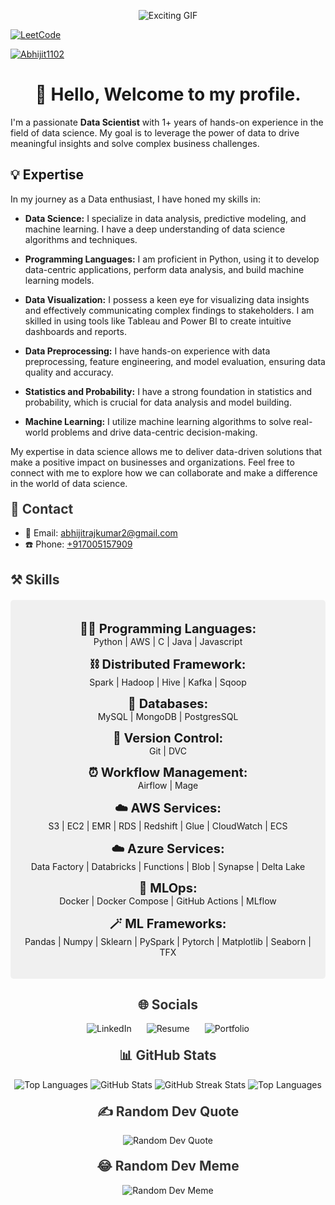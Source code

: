 <p align="center">
  <img src="https://media.tenor.com/oE-eMpmCEBoAAAAi/hacker-programming.gif" alt="Exciting GIF">
</p>

[![LeetCode](https://img.shields.io/badge/LeetCode-Profile-blue)](https://leetcode.com/Rkabhijit/)


<p align="left"> <a href="https://github.com/ryo-ma/github-profile-trophy"><img src="https://github-profile-trophy.vercel.app/?username=Abhijit1102" alt="Abhijit1102" /></a> </p>


<h1 align="center">👋 Hello, Welcome to my profile.</h1>

I'm a passionate <b>Data Scientist</b> with 1+ years of hands-on experience in the field of data science. My goal is to leverage the power of data to drive meaningful insights and solve complex business challenges.

## 💡 Expertise

In my journey as a Data enthusiast, I have honed my skills in:

- **Data Science:** I specialize in data analysis, predictive modeling, and machine learning. I have a deep understanding of data science algorithms and techniques.

- **Programming Languages:** I am proficient in Python, using it to develop data-centric applications, perform data analysis, and build machine learning models.

- **Data Visualization:** I possess a keen eye for visualizing data insights and effectively communicating complex findings to stakeholders. I am skilled in using tools like Tableau and Power BI to create intuitive dashboards and reports.

- **Data Preprocessing:** I have hands-on experience with data preprocessing, feature engineering, and model evaluation, ensuring data quality and accuracy.

- **Statistics and Probability:** I have a strong foundation in statistics and probability, which is crucial for data analysis and model building.

- **Machine Learning:** I utilize machine learning algorithms to solve real-world problems and drive data-centric decision-making.

My expertise in data science allows me to deliver data-driven solutions that make a positive impact on businesses and organizations.
Feel free to connect with me to explore how we can collaborate and make a difference in the world of data science.

<h2 style="color: #333; margin-top: 20px;">📧 Contact</h2>

- 📧 Email: <a href="mailto:abhijitrajkumar2@gmail.com">abhijitrajkumar2@gmail.com</a><br>
- ☎️ Phone: <a href="tel:+917005157909">+917005157909</a>


<h2 style="color: #333;">⚒️ Skills</h2>

<div align="center" style="background-color: #f0f0f0; padding: 20px; border-radius: 5px; margin-top: 20px;">

  <b style="font-size: 20px;">🧑‍💻 Programming Languages:</b><br>
  <i class="fab fa-python"></i> Python | <i class="fab fa-aws"></i> AWS | <i class="fab fa-cuttlefish"></i> C | Java  | Javascript

  <b style="font-size: 20px;">⛓️ Distributed Framework:</b><br>
  <i class="fab fa-spark"></i> Spark | <i class="fab fa-hadoop"></i> Hadoop | Hive | Kafka | Sqoop

  <b style="font-size: 20px;">💾 Databases:</b><br>
  <i class="fas fa-database"></i> MySQL | <i class="fas fa-database"></i> MongoDB | PostgresSQL

  <b style="font-size: 20px;">🧬 Version Control:</b><br>
  <i class="fab fa-git"></i> Git | <i class="fas fa-code-branch"></i> DVC 

  <b style="font-size: 20px;">⏰ Workflow Management:</b><br>
  <i class="fas fa-clock"></i> Airflow | Mage

  <b style="font-size: 20px;">☁️ AWS Services:</b><br>
  <i class="fab fa-aws"></i> S3 | EC2 | EMR | RDS | Redshift | Glue | CloudWatch | ECS

  <b style="font-size: 20px;">☁️ Azure Services:</b><br>
  <i class="fab fa-microsoft"></i> Data Factory | Databricks | Functions | Blob | Synapse | Delta Lake

  <b style="font-size: 20px;">🚀 MLOps:</b><br>
  <i class="fab fa-docker"></i> Docker | Docker Compose | GitHub Actions | <i class="fas fa-flask"></i> MLflow

  <b style="font-size: 20px;">🪄 ML Frameworks:</b><br>
  <i class="fab fa-python"></i> Pandas | Numpy | Sklearn | <i class="fab fa-python"></i> PySpark | Pytorch | Matplotlib | Seaborn | TFX

</div>


<div align="center" style="margin-top: 20px;">

<h2 style="color: #333;">🌐 Socials</h2>

<a href="https://www.linkedin.com/in/abhijit-rajkumar-50b641213/" style="text-decoration: none; margin: 10px;">
  <img src="https://img.shields.io/badge/LinkedIn-%230077B5.svg?logo=linkedin&logoColor=white" alt="LinkedIn">
</a>
<a href="https://drive.google.com/file/d/1-1xWQ1xkKOkEI6DWvWy0JowTCNC_39DK/view?usp=sharing" style="text-decoration: none; margin: 10px;">
  <img src="https://img.shields.io/badge/Resume-%230077B5.svg?logo=resume&logoColor=white" alt="Resume">
</a>
<a href="https://abhijit1102.github.io" style="text-decoration: none; margin: 10px;">
  <img src="https://img.shields.io/badge/Portfolio-%230077B5.svg?logo=portfolio&logoColor=white" alt="Portfolio">
</a>
<h2 style="color: #333; margin-top: 20px;">📊 GitHub Stats</h2>

<img src="https://github-readme-stats.vercel.app/api/top-langs/?username=Abhijit1102&theme=radical&hide_border=false&include_all_commits=false&count_private=false&layout=compact" alt="Top Languages">

<img src="https://github-readme-stats.vercel.app/api?username=Abhijit1102&theme=radical&hide_border=false&include_all_commits=false&count_private=false" alt="GitHub Stats">

<img src="https://github-readme-streak-stats.herokuapp.com/?user=Abhijit1102&theme=radical&hide_border=false" alt="GitHub Streak Stats">

<img src="https://github-readme-stats.vercel.app/api/top-langs/?username=Abhijit1102&theme=radical&hide_border=false&include_all_commits=false&count_private=false&layout=compact" alt="Top Languages">

<h2 style="color: #333; margin-top: 20px;">✍️ Random Dev Quote</h2>

<img src="https://quotes-github-readme.vercel.app/api?type=horizontal&theme=radical" alt="Random Dev Quote">

<h2 style="color: #333; margin-top: 20px;">😂 Random Dev Meme</h2>

<img src="https://randommeme-five.vercel.app/" alt="Random Dev Meme">

</div>

